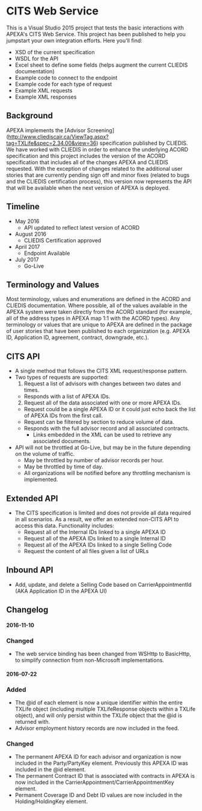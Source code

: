 # CITS Web Service

This is a Visual Studio 2015 project that tests the basic interactions with APEXA's CITS Web Service.  This project has been published to help you jumpstart your own integration efforts.  Here you'll find:

- XSD of the current specification
- WSDL for the API
- Excel sheet to define some fields (helps augment the current CLIEDIS documentation)
- Example code to connect to the endpoint
- Example code for each type of request
- Example XML requests
- Example XML responses

## Background
APEXA implements the [Advisor Screening] (http://www.cliediscair.ca/ViewTag.aspx?tag=TXLife&spec=2.34.00&view=36) specification published by CLIEDIS.  We have worked with CLIEDIS in order to enhance the underlying ACORD specification and this project includes the version of the ACORD specification that includes all of the changes APEXA and CLIEDIS requested.  With the exception of changes related to the additional user stories that are currently pending sign off and minor fixes (related to bugs and the CLIEDIS certification process), this version now represents the API that will be available when the next version of APEXA is deployed.

## Timeline
- May 2016
  - API updated to reflect latest version of ACORD
- August 2016
  - CLIEDIS Certification approved
- April 2017
  - Endpoint Available
- July 2017
  - Go-Live

## Terminology and Values
Most terminology, values and enumerations are defined in the ACORD and CLIEDIS documentation.  Where possible, all of the values available in the APEXA system were taken directly from the ACORD standard (for example, all of the address types in APEXA map 1:1 with the ACORD types).  Any terminology or values that are unique to APEXA are defined in the package of user stories that have been published to each organization (e.g. APEXA ID, Application ID, agreement, contract, downgrade, etc.).

## CITS API
- A single method that follows the CITS XML request/response pattern.
- Two types of requests are supported:
  1. Request a list of advisors with changes between two dates and times.
    - Responds with a list of APEXA IDs.
  2. Request all of the data associated with one or more APEXA IDs.
    - Request could be a single APEXA ID or it could just echo back the list of APEXA IDs from the first call.
    - Request can be filtered by section to reduce volume of data.
    - Responds with the full advisor record and all associated contracts.
      - Links embedded in the XML can be used to retrieve any associated documents.
- API will not be throttled at Go-Live, but may be in the future depending on the volume of traffic.
  - May be throttled by number of advisor records per hour.
  - May be throttled by time of day.
  - All organizations will be notified before any throttling mechanism is implemented.

## Extended API
- The CITS specification is limited and does not provide all data required in all scenarios.  As a result, we offer an extended non-CITS API to access this data.  Functionality includes:
  - Request all of the Internal IDs linked to a single APEXA ID
  - Request all of the APEXA IDs linked to a single Internal ID
  - Request all of the APEXA IDs linked to a single Selling Code
  - Request the content of all files given a list of URLs

## Inbound API
- Add, update, and delete a Selling Code based on CarrierAppointmentId (AKA Application ID in the APEXA UI)


## Changelog

#### 2016-11-10
### Changed
- The web service binding has been changed from WSHttp to BasicHttp, to simplify connection from non-Microsoft implementations.

#### 2016-07-22
### Added
- The @id of each element is now a unique identifier within the entire TXLife object (including multiple TXLifeResponse objects within a TXLife object), and will only persist within the TXLife object that the @id is returned with.
- Advisor employment history records are now included in the feed.

### Changed
- The permanent APEXA ID for each advisor and organization is now included in the Party/PartyKey element. Previously this APEXA ID was included in the @id element.
- The permanent Contract ID that is associated with contracts in APEXA is now included in the CarrierAppointment/CarrierAppointmentKey element.
- Permanent Coverage ID and Debt ID values are now included in the Holding/HoldingKey element.
